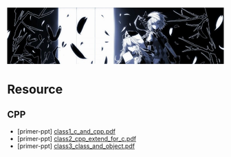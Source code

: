 [![header](../assets/header04.jpg)](https://yuenshome.github.io)

# Resource

## CPP
- [primer-ppt] [class1_c_and_cpp.pdf](./primer-ppt/class1_c_and_cpp.pdf)
- [primer-ppt] [class2_cpp_extend_for_c.pdf](./primer-ppt/class2_cpp_extend_for_c.pdf)
- [primer-ppt] [class3_class_and_object.pdf](./primer-ppt/class3_class_and_object.pdf)
